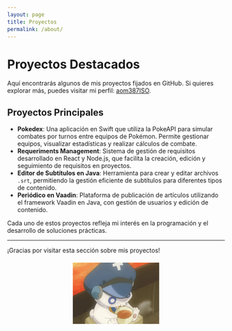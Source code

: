 ```yaml
---
layout: page
title: Proyectos
permalink: /about/
---
```


# Proyectos Destacados

Aquí encontrarás algunos de mis proyectos fijados en GitHub. Si quieres explorar más, puedes visitar mi perfil: [aom387ISO](https://github.com/aom387ISO).

## Proyectos Principales

- **Pokedex**: Una aplicación en Swift que utiliza la PokeAPI para simular combates por turnos entre equipos de Pokémon. Permite gestionar equipos, visualizar estadísticas y realizar cálculos de combate.
- **Requeriments Management**: Sistema de gestión de requisitos desarrollado en React y Node.js, que facilita la creación, edición y seguimiento de requisitos en proyectos.
- **Editor de Subtítulos en Java**: Herramienta para crear y editar archivos `.srt`, permitiendo la gestión eficiente de subtítulos para diferentes tipos de contenido.
- **Periódico en Vaadin**: Plataforma de publicación de artículos utilizando el framework Vaadin en Java, con gestión de usuarios y edición de contenido.

Cada uno de estos proyectos refleja mi interés en la programación y el desarrollo de soluciones prácticas.

---

¡Gracias por visitar esta sección sobre mis proyectos!

<div style="text-align: center; margin-top: 20px;">
  <img src="/assets/presidenteAria2.gif" alt="Despedida" style="width: 200px;">
</div>
